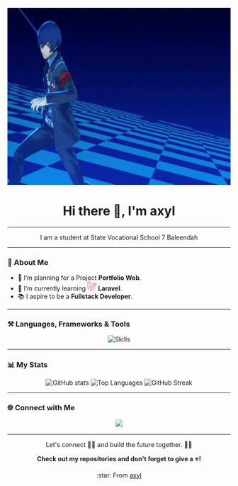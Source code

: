 <p align="center">
  <img src="/asset/Lets Go Yes GIF by ATLUS West.gif" width="700px" height="400px" title="Intro Card" alt="Intro Card">
</p>
<h1 align="center">Hi there 👋, I'm axyl</h1>

---

<p align="center">I am a student at State Vocational School 7 Baleendah</p>

---

### 🔭 About Me
- 🌟 I’m planning for a Project **Portfolio Web**.
- 📖 I’m currently learning <img src="/asset/laravel.png" style="width: 20px;"> **Laravel**.
- :books: I aspire to be a **Fullstack Developer**.

---

### ⚒ Languages, Frameworks & Tools
<div align="center">
  <img src="https://skillicons.dev/icons?i=html,css,tailwind,laravel,php,mysql,vscode&perline=8" alt="Skills">
</div>

---

### 📊 My Stats
<div align="center">
  
![GitHub stats](https://github-readme-stats.vercel.app/api?username=3cvvh&show_icons=true&theme=tokyonight)
![Top Languages](https://github-readme-stats.vercel.app/api/top-langs/?username=3cvvh&layout=compact&theme=tokyonight&size_weight=0.5&count_weight=0.5)
![GitHub Streak](https://github-readme-streak-stats.herokuapp.com/?user=3cvvh&theme=one_dark_pro&hide_border=false)

</div>

---

### 🌐 Connect with Me
<div align="center"> 
  <a href="https://www.instagram.com/axylfff/" target="_blank">
    <img src="https://img.shields.io/badge/Instagram-E4405F?style=for-the-badge&logo=instagram&logoColor=white" target="_blank">
  </a>
</div>

---

<p align="center">Let's connect 👨‍💻 and build the future together. 🚀✨</p>

<p align="center"><b>Check out my repositories and don't forget to give a ⭐!</b></p>

<p align="center">:star: From <a href="https://github.com/3cvvh">axyl</a> 